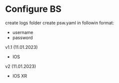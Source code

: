 # Configure BS

create logs folder
create psw.yaml in followin format:
- username
- password


v1.1 (11.01.2023)
 - IOS

v2 (11.01.2023)
 - IOS XR
